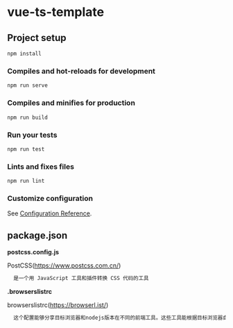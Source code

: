 # vue-ts-template

## Project setup
```
npm install
```

### Compiles and hot-reloads for development
```
npm run serve
```

### Compiles and minifies for production
```
npm run build
```

### Run your tests
```
npm run test
```

### Lints and fixes files
```
npm run lint
```

### Customize configuration
See [Configuration Reference](https://cli.vuejs.org/config/).


## package.json
**postcss.config.js**

PostCSS(https://www.postcss.com.cn/)
```txt
  是一个用 JavaScript 工具和插件转换 CSS 代码的工具
```

**.browserslistrc**

browserslistrc(https://browserl.ist/)
```txt
  这个配置能够分享目标浏览器和nodejs版本在不同的前端工具。这些工具能根据目标浏览器自动来进行配置
```